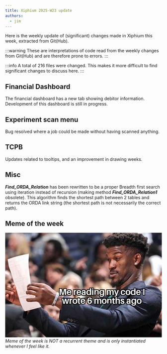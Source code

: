 ```yaml
---
title: Xiphium 2025-W23 update
authors:
  - jim
---
```


Here is the weekly update of (significant) changes made in Xiphium this week, extracted from Git(Hub).

:::warning
These are interpretations of code read from the weekly changes from Git(Hub) and are therefore prone to errors.
:::

:::info
A total of 216 files were changed. This makes it more difficult to find significant changes to discuss here.
:::
<!--truncate-->

## Financial Dashboard
The financial dashboard has a new tab showing debitor information. Development of this dashboard is still in progress.

## Experiment scan menu
Bug resolved where a job could be made without having scanned anything.

## TCPB
Updates related to tooltips, and an improvement in drawing weeks.

## Misc
***Find_ORDA_Relation*** has been rewritten to be a proper Breadth first search using iteration instead of recursion (making method ***Find_ORDA_Relation1*** obsolete). This algorithm finds the shortest path between 2 tables and returns the ORDA link string (the shortest path is not necessarily the correct path).

## Meme of the week
![](Ancient_Scriptures.jpeg)
_Meme of the week is NOT a recurrent theme and is only instantiated whenever I feel like it._